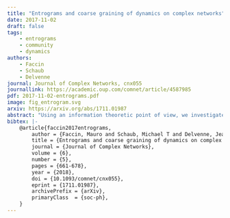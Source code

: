 ```yaml
---
title: "Entrograms and coarse graining of dynamics on complex networks"
date: 2017-11-02
draft: false
tags: 
    - entrograms
    - community
    - dynamics
authors:
    - Faccin
    - Schaub
    - Delvenne
journal: Journal of Complex Networks, cnx055
journallink: https://academic.oup.com/comnet/article/4587985
pdf: 2017-11-02-entrograms.pdf
image: fig_entrogram.svg
arxiv: https://arxiv.org/abs/1711.01987
abstract: "Using an information theoretic point of view, we investigate how a dynamics acting on a network can be coarse grained through the use of graph partitions. Specifically, we are interested in how aggregating the state space of a Markov process according to a partition impacts on the thus obtained lower-dimensional dynamics. We highlight that for a dynamics on a particular graph there may be multiple coarse grained descriptions that capture different, incomparable features of the original process. For instance, a coarse graining induced by one partition may be commensurate with a time-scale separation in the dynamics, while another coarse graining may correspond to a different lower-dimensional dynamics that preserves the Markov property of the original process. Taking inspiration from the literature of Computational Mechanics, we find that a convenient tool to summarize and visualize such dynamical properties of a coarse grained model (partition) is the entrogram. The entrogram gathers certain information-theoretic measures, which quantify how information flows across time steps. These information theoretic quantities include the entropy rate, as well as a measure for the memory contained in the process, i.e., how well the dynamics can be approximated by a first order Markov process. We use the entrogram to investigate how specific macro-scale connection patterns in the state–space transition graph of the original dynamics result in desirable properties of coarse grained descriptions. We thereby provide a fresh perspective on the interplay between structure and dynamics in networks, and the process of partitioning a network from an information theoretic perspective. To illustrate our points, we focus on networks that may be approximated by both a core-periphery or a clustered organization, and highlight that each of these coarse grained descriptions can capture different aspects of a Markov process acting on the network."
bibtex: |-
    @article{faccin2017entrograms,
        author = {Faccin, Mauro and Schaub, Michael T and Delvenne, Jean-Charles},
        title = {Entrograms and coarse graining of dynamics on complex networks},
        journal = {Journal of Complex Networks},
        volume = {6},
        number = {5},
        pages = {661-678},
        year = {2018},
        doi = {10.1093/comnet/cnx055},
        eprint = {1711.01987},
        archivePrefix = {arXiv},
        primaryClass  = {soc-ph},
    }
---
```

